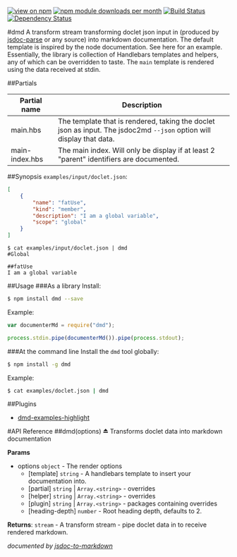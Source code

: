 [![view on npm](http://img.shields.io/npm/v/dmd.svg)](https://www.npmjs.org/package/dmd)
[![npm module downloads per month](http://img.shields.io/npm/dm/dmd.svg)](https://www.npmjs.org/package/dmd)
[![Build Status](https://travis-ci.org/75lb/dmd.svg?branch=master)](https://travis-ci.org/75lb/dmd)
[![Dependency Status](https://david-dm.org/75lb/dmd.svg)](https://david-dm.org/75lb/dmd)

#dmd
A transform stream transforming doclet json input in (produced by [jsdoc-parse](https://github.com/75lb/jsdoc-parse) or any source) into markdown documentation. The default template is inspired by the node documentation. See here for an example. Essentially, the library is collection of Handlebars templates and helpers, any of which can be overridden to taste. The `main` template is rendered using the data received at stdin. 

##Partials

| Partial name  | Description |
| ------------- | ----------- |
| main.hbs | The template that is rendered, taking the doclet json as input. The jsdoc2md `--json` option will display that data. |
| main-index.hbs | The main index. Will only be display if at least 2 "parent" identifiers are documented. |



##Synopsis
`examples/input/doclet.json`:
```json
[
    {
        "name": "fatUse",
        "kind": "member",
        "description": "I am a global variable",
        "scope": "global"
    }
]
```
```
$ cat examples/input/doclet.json | dmd
#Global

##fatUse
I am a global variable
```

##Usage
###As a library
Install:
```sh
$ npm install dmd --save
```
Example:
```js
var documenterMd = require("dmd");

process.stdin.pipe(documenterMd()).pipe(process.stdout);
```

###At the command line
Install the `dmd` tool globally: 
```sh
$ npm install -g dmd
```
Example:
```sh
$ cat examples/doclet.json | dmd
```

##Plugins
* [dmd-examples-highlight](https://github.com/75lb/dmd-examples-highlight)
    
#API Reference
<a name="exp_module_dmd"></a>
##dmd(options) ⏏
Transforms doclet data into markdown documentation

**Params**

- options `object` - The render options  
  - \[template\] `string` - A handlebars template to insert your documentation into.  
  - \[partial\] `string` | `Array.<string>` - overrides  
  - \[helper\] `string` | `Array.<string>` - overrides  
  - \[plugin\] `string` | `Array.<string>` - packages containing overrides  
  - \[heading-depth\] `number` - Root heading depth, defaults to 2.  

**Returns**: `stream` - A transform stream - pipe doclet data in to receive rendered markdown.  


*documented by [jsdoc-to-markdown](https://github.com/75lb/jsdoc-to-markdown)*
